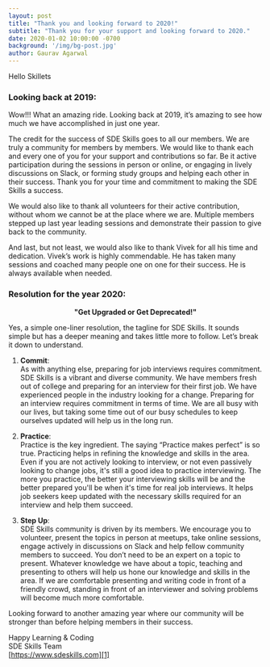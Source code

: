 ```yaml
---
layout: post
title: "Thank you and looking forward to 2020!"
subtitle: "Thank you for your support and looking forward to 2020."
date: 2020-01-02 10:00:00 -0700
background: '/img/bg-post.jpg'
author: Gaurav Agarwal
---
```


Hello Skillets

### Looking back at 2019:

Wow!!! What an amazing ride. Looking back at 2019, it’s amazing to see how much we have accomplished in just one year.

The credit for the success of SDE Skills goes to all our members. We are truly a community for members by members. We would like to thank each and every one of you for your support and contributions so far. Be it active participation during the sessions in person or online, or engaging in lively discussions on Slack, or forming study groups and helping each other in their success. Thank you for your time and commitment to making the SDE Skills a success. 

We would also like to thank all volunteers for their active contribution, without whom we cannot be at the place where we are. Multiple members stepped up last year leading sessions and demonstrate their passion to give back to the community.

And last, but not least, we would also like to thank Vivek for all his time and dedication. Vivek’s work is highly commendable. He has taken many sessions and coached many people one on one for their success. He is always available when needed.

### Resolution for the year 2020:

**<center>"Get Upgraded or Get Deprecated!"</center>**

Yes, a simple one-liner resolution, the tagline for SDE Skills. It sounds simple but has a deeper meaning and takes little more to follow. Let’s break it down to understand.

1. **Commit**:  
As with anything else, preparing for job interviews requires commitment. SDE Skills is a vibrant and diverse community. We have members fresh out of college and preparing for an interview for their first job. We have experienced people in the industry looking for a change. Preparing for an interview requires commitment in terms of time. We are all busy with our lives, but taking some time out of our busy schedules to keep ourselves updated will help us in the long run.

2. **Practice**:  
Practice is the key ingredient. The saying “Practice makes perfect” is so true. Practicing helps in refining the knowledge and skills in the area. Even if you are not actively looking to interview, or not even passively looking to change jobs, it's still a good idea to practice interviewing. The more you practice, the better your interviewing skills will be and the better prepared you'll be when it's time for real job interviews. It helps job seekers keep updated with the necessary skills required for an interview and help them succeed.

3. **Step Up**:  
SDE Skills community is driven by its members. We encourage you to volunteer, present the topics in person at meetups, take online sessions, engage actively in discussions on Slack and help fellow community members to succeed. You don’t need to be an expert on a topic to present. Whatever knowledge we have about a topic, teaching and presenting to others will help us hone our knowledge and skills in the area. If we are comfortable presenting and writing code in front of a friendly crowd, standing in front of an interviewer and solving problems will become much more comfortable.


Looking forward to another amazing year where our community will be stronger than before helping members in their success.

Happy Learning & Coding  
SDE Skills Team  
[https://www.sdeskills.com][1]

[1]: https://www.sdeskills.com

